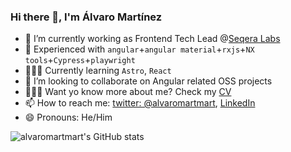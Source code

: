 ### Hi there 👋, I'm Álvaro Martínez

- 🔭 I’m currently working as Frontend Tech Lead @[Seqera Labs](https://www.seqera.io/)
- 🧠 Experienced with `angular`+`angular material`+`rxjs`+`NX tools`+`Cypress`+`playwright`
- 👨🏻‍💻 Currently learning `Astro`, `React`
- 👯 I’m looking to collaborate on Angular related OSS projects
- 👨🏻‍🎓 Want yo know more about me? Check my [CV](https://www.getmanfred.com/profile/alvaromartmart)
- 📫 How to reach me: [twitter: @alvaromartmart](https://twitter.com/alvaromartmart), [LinkedIn](https://www.linkedin.com/in/alvaromartmart/)
- 😄 Pronouns: He/Him

![alvaromartmart's GitHub stats](https://github-readme-stats.vercel.app/api?username=alvaromartmart&count_private=true&show_icons=true&theme=radical)

<!--
**alvaromartmart/alvaromartmart** is a ✨ _special_ ✨ repository because its `README.md` (this file) appears on your GitHub profile.

Here are some ideas to get you started:

- 🔭 I’m currently working on ...
- 🌱 I’m currently learning ...
- 👯 I’m looking to collaborate on ...
- 🤔 I’m looking for help with ...
- 💬 Ask me about ...
- 📫 How to reach me: ...
- 😄 Pronouns: ...
- ⚡ Fun fact: ...
-->
